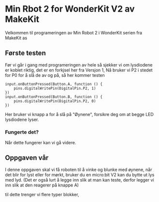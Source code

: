 # Min Rbot 2 for WonderKit V2 av MakeKit

Velkommen til programeringen av Min Robot 2 i WonderKit serien fra MakeKit as

## Første testen

Før vi går i gang med programeringen av hele så sjekker vi om lysdiodene er koblet riktig, det er en forkjsel her fra Versjon 1, Nå bruker vi P2 i stedet for P0 for å slå de av og på, så her kommer testen

```blocks
input.onButtonPressed(Button.A, function () {
    pins.digitalWritePin(DigitalPin.P2, 1)
})
input.onButtonPressed(Button.B, function () {
    pins.digitalWritePin(DigitalPin.P2, 0)
})
```
Her bruker vi knapp a for å slå på "Øynene", forsikre deg om at begge LED lysdiodene lyser.

### Fungerte det?

Når dette fungerer kan vi gå videre.

## Oppgaven vår

I denne oppgaven skal vi få roboten til å vinke og blunke med øynene, når det blir for lyst eller for mørkt, bruker du en micro:bit V2 kan du bytte ut lys med lyd.
(Det er også lurt å legge inn slik at man kan teste, derfor legger vi inn slik at den reagerer på knappe A)

til dette trenger vi flere typer blokker, 




